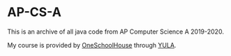 # AP-CS-A
This is an archive of all java code from AP Computer Science A 2019-2020.

My course is provided by [OneSchoolHouse](https://learning.oneschoolhouse.org/courses/248/modules) through [YULA](https://www.yulaboys.org).
